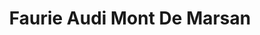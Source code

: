 ---
title: "Faurie Audi Mont De Marsan"
url: /saint-avit/faurie-audi-mont-de-marsan/
shop: voiture
---
